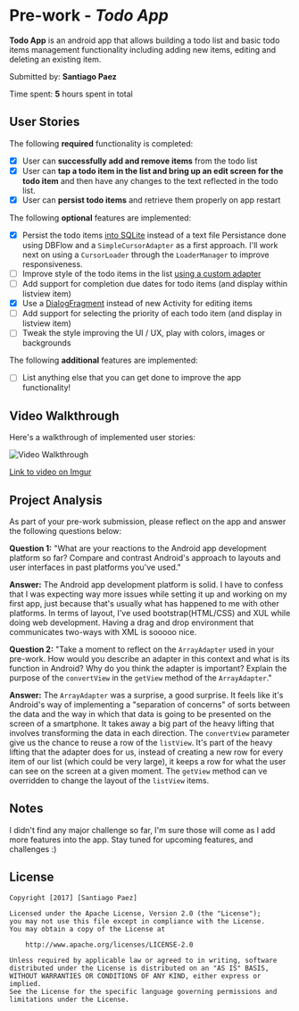 # Pre-work - *Todo App*

**Todo App** is an android app that allows building a todo list and basic todo items management functionality including adding new items, editing and deleting an existing item.

Submitted by: **Santiago Paez**

Time spent: **5** hours spent in total

## User Stories

The following **required** functionality is completed:

* [X] User can **successfully add and remove items** from the todo list
* [X] User can **tap a todo item in the list and bring up an edit screen for the todo item** and then have any changes to the text reflected in the todo list.
* [X] User can **persist todo items** and retrieve them properly on app restart

The following **optional** features are implemented:

* [X] Persist the todo items [into SQLite](http://guides.codepath.com/android/Persisting-Data-to-the-Device#sqlite) instead of a text file
Persistance done using DBFlow and a `SimpleCursorAdapter` as a first approach. I'll work next on using a `CursorLoader` through the `LoaderManager` to improve responsiveness.
* [ ] Improve style of the todo items in the list [using a custom adapter](http://guides.codepath.com/android/Using-an-ArrayAdapter-with-ListView)
* [ ] Add support for completion due dates for todo items (and display within listview item)
* [X] Use a [DialogFragment](http://guides.codepath.com/android/Using-DialogFragment) instead of new Activity for editing items
* [ ] Add support for selecting the priority of each todo item (and display in listview item)
* [ ] Tweak the style improving the UI / UX, play with colors, images or backgrounds

The following **additional** features are implemented:

* [ ] List anything else that you can get done to improve the app functionality!

## Video Walkthrough

Here's a walkthrough of implemented user stories:

<img src='http://i.imgur.com/pnnyd1I.gifv' title='Video Walkthrough' width='' alt='Video Walkthrough' />

[Link to video on Imgur](http://imgur.com/pnnyd1I)

## Project Analysis

As part of your pre-work submission, please reflect on the app and answer the following questions below:

**Question 1:** "What are your reactions to the Android app development platform so far? Compare and contrast Android's approach to layouts and user interfaces in past platforms you've used."

**Answer:** 
The Android app development platform is solid. I have to confess that I was expecting way more issues while setting it up and working on my first app, just because that's usually what has happened to me with other platforms.
In terms of layout, I've used bootstrap(HTML/CSS) and XUL while doing web development. Having a drag and drop environment that communicates two-ways with XML is sooooo nice.

**Question 2:** "Take a moment to reflect on the `ArrayAdapter` used in your pre-work. How would you describe an adapter in this context and what is its function in Android? Why do you think the adapter is important? Explain the purpose of the `convertView` in the `getView` method of the `ArrayAdapter`."

**Answer:** The `ArrayAdapter` was a surprise, a good surprise. It feels like it's Android's way of implementing a "separation of concerns" of sorts between the data and the way in which that data is going to be presented on the screen of a smartphone. It takes away a big part of the heavy lifting that involves transforming the data in each direction.
The `convertView` parameter give us the chance to reuse a row of the `listView`. It's part of the heavy lifting that the adapter does for us, instead of creating a new row for every item of our list (which could be very large), it keeps a row for what the user can see on the screen at a given moment. The `getView` method can ve overridden to change the layout of the `listView` items.

## Notes

I didn't find any major challenge so far, I'm sure those will come as I add more features into the app. Stay tuned for upcoming features, and challenges :)
 

## License

    Copyright [2017] [Santiago Paez]

    Licensed under the Apache License, Version 2.0 (the "License");
    you may not use this file except in compliance with the License.
    You may obtain a copy of the License at

        http://www.apache.org/licenses/LICENSE-2.0

    Unless required by applicable law or agreed to in writing, software
    distributed under the License is distributed on an "AS IS" BASIS,
    WITHOUT WARRANTIES OR CONDITIONS OF ANY KIND, either express or implied.
    See the License for the specific language governing permissions and
    limitations under the License.
